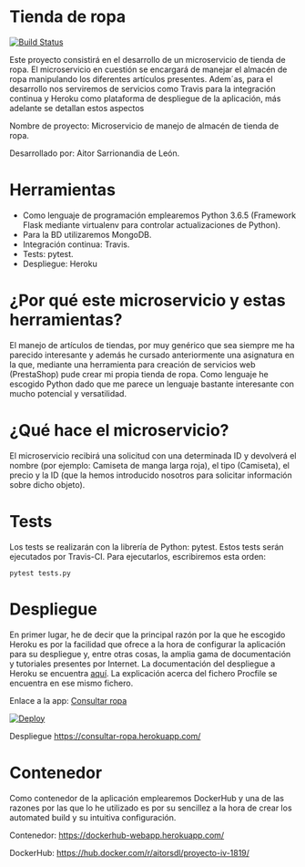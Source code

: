 # Tienda de ropa

[![Build Status](https://travis-ci.org/aitorSDL/proyecto-iv-1819.svg?branch=master)](https://travis-ci.org/aitorSDL/proyecto-iv-1819)

Este proyecto consistirá en el desarrollo de un microservicio de tienda de ropa. El microservicio en cuestión se encargará de manejar el almacén de ropa manipulando los diferentes artículos presentes. Adem´as, para el desarrollo nos serviremos de servicios como Travis para la integración continua y Heroku como plataforma de despliegue de la aplicación, más adelante se detallan estos aspectos

Nombre de proyecto: Microservicio de manejo de almacén de tienda de ropa.

Desarrollado por: Aitor Sarrionandia de León.

# Herramientas

- Como lenguaje de programación emplearemos Python 3.6.5 (Framework Flask mediante virtualenv para controlar actualizaciones de Python).  
- Para la BD utilizaremos MongoDB.
- Integración continua: Travis.
- Tests: pytest.
- Despliegue: Heroku

# ¿Por qué este microservicio y estas herramientas?

El manejo de artículos de tiendas, por muy genérico que sea siempre me ha parecido interesante y además he cursado anteriormente una asignatura en la que, mediante una herramienta para creación de servicios web (PrestaShop) pude crear mi propia tienda de ropa. Como lenguaje he escogido Python dado que me parece un lenguaje bastante interesante con mucho potencial y versatilidad.

# ¿Qué hace el microservicio?

El microservicio recibirá una solicitud con una determinada ID y devolverá el nombre (por ejemplo: Camiseta de manga larga roja), el tipo (Camiseta), el precio y la ID (que la hemos introducido nosotros para solicitar información sobre dicho objeto).

# Tests

Los tests se realizarán con la librería de Python: pytest. Estos tests serán ejecutados por Travis-CI. Para ejecutarlos, escribiremos esta orden:

`pytest tests.py`

# Despliegue

En primer lugar, he de decir que la principal razón por la que he escogido Heroku es por la facilidad que ofrece a la hora de configurar la aplicación para su despliegue y, entre otras cosas, la amplia gama de documentación y tutoriales presentes por Internet. La documentación del despliegue a Heroku se encuentra [aquí](https://github.com/aitorSDL/proyecto-iv-1819/blob/master/doc/despliegueHeroku.md). La explicación acerca del fichero Procfile se encuentra en ese mismo fichero.

Enlace a la app: [Consultar ropa](https://consultar-ropa.herokuapp.com/)

[![Deploy](https://www.herokucdn.com/deploy/button.svg)](https://consultar-ropa.herokuapp.com/)

Despliegue https://consultar-ropa.herokuapp.com/

# Contenedor

Como contenedor de la aplicación emplearemos DockerHub y una de las razones por las que lo he utilizado es por su sencillez a la hora de crear los automated build y su intuitiva configuración.

Contenedor: https://dockerhub-webapp.herokuapp.com/

DockerHub: https://hub.docker.com/r/aitorsdl/proyecto-iv-1819/
